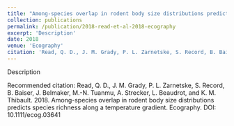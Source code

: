 ```yaml
---
title: "Among-species overlap in rodent body size distributions predicts species richness along a temperature gradient."
collection: publications
permalink: /publication/2018-read-et-al-2018-ecography
excerpt: 'Description'
date: 2018
venue: 'Ecography'
citation: 'Read, Q. D., J. M. Grady, P. L. Zarnetske, S. Record, B. Baiser, J. Belmaker, M.-N. Tuanmu, A. Strecker, L. Beaudrot, and K. M. Thibault. 2018. Among-species overlap in rodent body size distributions predicts species richness along a temperature gradient. Ecography. DOI: 10.1111/ecog.03641'
---
```

Description

Recommended citation: Read, Q. D., J. M. Grady, P. L. Zarnetske, S. Record, B. Baiser, J. Belmaker, M.-N. Tuanmu, A. Strecker, L. Beaudrot, and K. M. Thibault. 2018. Among-species overlap in rodent body size distributions predicts species richness along a temperature gradient. Ecography. DOI: 10.1111/ecog.03641